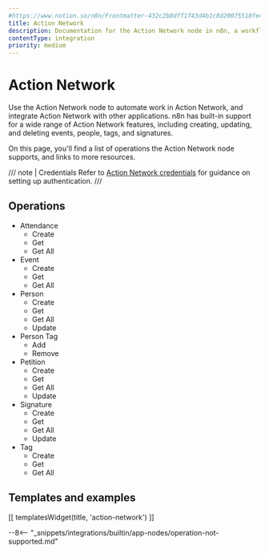 ```yaml
---
#https://www.notion.so/n8n/Frontmatter-432c2b8dff1f43d4b1c8d20075510fe4
title: Action Network
description: Documentation for the Action Network node in n8n, a workflow automation platform. Includes details of operations and configuration, and links to examples and credentials information.
contentType: integration
priority: medium
---
```


# Action Network

Use the Action Network node to automate work in Action Network, and integrate Action Network with other applications. n8n has built-in support for a wide range of Action Network features, including creating, updating, and deleting events, people, tags, and signatures. 

On this page, you'll find a list of operations the Action Network node supports, and links to more resources.

/// note | Credentials
Refer to [Action Network credentials](/integrations/builtin/credentials/actionnetwork/) for guidance on setting up authentication. 
///

## Operations

* Attendance
    * Create
    * Get
    * Get All
* Event
    * Create
    * Get
    * Get All
* Person
    * Create
    * Get
    * Get All
    * Update
* Person Tag
    * Add
    * Remove
* Petition
    * Create
    * Get
    * Get All
    * Update
* Signature
    * Create
    * Get
    * Get All
    * Update
* Tag
    * Create
    * Get
    * Get All

## Templates and examples

<!-- see https://www.notion.so/n8n/Pull-in-templates-for-the-integrations-pages-37c716837b804d30a33b47475f6e3780 -->
[[ templatesWidget(title, 'action-network') ]]

--8<-- "_snippets/integrations/builtin/app-nodes/operation-not-supported.md"

